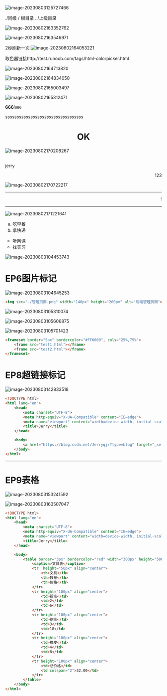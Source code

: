 ![image-20230803125727466](C:\Users\Lenovo\AppData\Roaming\Typora\typora-user-images\image-20230803125727466.png)

./同级
/ 根目录
../上级目录

![image-20230802163352762](C:\Users\Lenovo\AppData\Roaming\Typora\typora-user-images\image-20230802163352762.png)

![image-20230802163546971](C:\Users\Lenovo\AppData\Roaming\Typora\typora-user-images\image-20230802163546971.png)

2秒刷新一次
![image-20230802164053221](C:\Users\Lenovo\AppData\Roaming\Typora\typora-user-images\image-20230802164053221.png)

取色器链接http://test.runoob.com/tags/html-colorpicker.html

![image-20230802164713820](C:\Users\Lenovo\AppData\Roaming\Typora\typora-user-images\image-20230802164713820.png)

![image-20230802164834050](C:\Users\Lenovo\AppData\Roaming\Typora\typora-user-images\image-20230802164834050.png)

![image-20230802165003497](C:\Users\Lenovo\AppData\Roaming\Typora\typora-user-images\image-20230802165003497.png)

 ![image-20230802165312471](C:\Users\Lenovo\AppData\Roaming\Typora\typora-user-images\image-20230802165312471.png)



<b>666</b><i>i</i><small>666
</small>

<em>ssssssssssssssssssssssssssssssssss</em>

<h1 align="center">OK

</h1>

</h1>

![image-20230802170208267](C:\Users\Lenovo\AppData\Roaming\Typora\typora-user-images\image-20230802170208267.png)

<br/>jerry

<p align="right">123</p> 

![image-20230802170722217](C:\Users\Lenovo\AppData\Roaming\Typora\typora-user-images\image-20230802170722217.png)


<hr>

<marquee>123</marquee>

<hr>

![image-20230802171221641](C:\Users\Lenovo\AppData\Roaming\Typora\typora-user-images\image-20230802171221641.png)

<ol type="a">
    <li>吃早餐</li>
    <li>拿快递</li>    
</ol>

<ul type="circle">
    <li>听网课</li>
	<li>找实习</li>
</ul>

![image-20230803104453743](C:\Users\Lenovo\AppData\Roaming\Typora\typora-user-images\image-20230803104453743.png)





# EP6图片标记

![image-20230803104645253](C:\Users\Lenovo\AppData\Roaming\Typora\typora-user-images\image-20230803104645253.png)

```html
<img sec="./管理页面.png" width="140px" height="200px" alt="后端管理页面">
```

![image-20230803105310074](C:\Users\Lenovo\AppData\Roaming\Typora\typora-user-images\image-20230803105310074.png)



![image-20230803105606875](C:\Users\Lenovo\AppData\Roaming\Typora\typora-user-images\image-20230803105606875.png)

![image-20230803105701423](C:\Users\Lenovo\AppData\Roaming\Typora\typora-user-images\image-20230803105701423.png)

```html
<frameset border="5px" bordercolor="#FF6600", cols="25%,75%">
    <frame src="test1.html"></frame>
	<frame src="test2.html"></frame>
</frameset>
```

# EP8超链接标记

![image-20230803142833518](C:\Users\Lenovo\AppData\Roaming\Typora\typora-user-images\image-20230803142833518.png)

```html
<!DOCTYPE html>
<html lang="en">
    <head>
        <meta charset="UTF-8">
        <meta http-equiv="X-UA-Compatible" content="IE=edge">
        <meta name="viewport" content="width=device-width, initial-scale=1.0">
        <title>Jerry</title>
    </head>

    <body>
        <a href="https://blog.csdn.net/Jerryqjr?type=blog" target="_self">CSDN</a>
    </body>
</html>
```

<hr>

# EP9表格



![image-20230803153241592](C:\Users\Lenovo\AppData\Roaming\Typora\typora-user-images\image-20230803153241592.png)

![image-20230803163507047](C:\Users\Lenovo\AppData\Roaming\Typora\typora-user-images\image-20230803163507047.png)

```html
<!DOCTYPE html>
<html lang="en">
    <head>
        <meta charset="UTF-8">
        <meta http-equiv="X-UA-Compatible" content="IE=edge">
        <meta name="viewport" content="width=device-width, initial-scale=1.0">
        <title>Jerry</title>
    </head>

    <body>
        <table border="3px" bordercolor="red" width="300px" height="500px" bgcolor="pink" align="center">
            <caption>文具表</caption>
            <tr  height="50px" align="center">
                <th>文具</th>
                <th>数量</th>
                <th>价格</th>
            </tr>
            <tr height="100px" align="center">
                <td>铅笔</td>
                <td>2</td>
                <td>6</td>
            </tr>
            <tr height="100px" align="center">
                <td>钢笔</td>
                <td>3</td>
                <td>18</td>
            </tr>
            <tr height="100px" align="center">
                <td>橡皮</td>
                <td>4</td>
                <td>8</td>
            </tr>
            <tr height="100px" align="center">
                <td>总价格</td>
                <td colspan="2">32.00</td>
            </tr>
        </table>
    </body>
</html>
```

